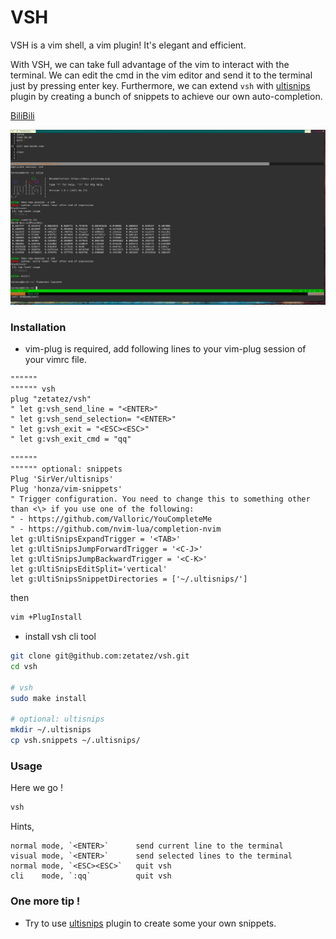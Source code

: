# VSH 
VSH is a vim shell, a vim plugin! It's elegant and efficient.

With VSH, we can take full advantage of the vim to interact with the terminal. We can edit the cmd in the vim editor and send it to the terminal just by pressing enter key. Furthermore, we can extend `vsh` with [ultisnips](https://github.com/SirVer/ultisnips) plugin by creating a bunch of snippets to achieve our own auto-completion.

[BiliBili](https://b23.tv/437IxV)

![vsh](https://raw.githubusercontent.com/zetatez/vsh/main/pic/20210627022724.png)

### Installation
- vim-plug is required, add following lines to your vim-plug session of your vimrc file.
```vim
""""""
"""""" vsh
plug "zetatez/vsh"
" let g:vsh_send_line = "<ENTER>"
" let g:vsh_send_selection= "<ENTER>"
" let g:vsh_exit = "<ESC><ESC>"
" let g:vsh_exit_cmd = "qq"

""""""
"""""" optional: snippets
Plug 'SirVer/ultisnips'
Plug 'honza/vim-snippets'
" Trigger configuration. You need to change this to something other than <\> if you use one of the following:
" - https://github.com/Valloric/YouCompleteMe
" - https://github.com/nvim-lua/completion-nvim
let g:UltiSnipsExpandTrigger = '<TAB>'
let g:UltiSnipsJumpForwardTrigger = '<C-J>'
let g:UltiSnipsJumpBackwardTrigger = '<C-K>'
let g:UltiSnipsEditSplit='vertical'
let g:UltiSnipsSnippetDirectories = ['~/.ultisnips/']
```
then
```bash
vim +PlugInstall
```

- install vsh cli tool
```bash
git clone git@github.com:zetatez/vsh.git
cd vsh

# vsh
sudo make install

# optional: ultisnips
mkdir ~/.ultisnips
cp vsh.snippets ~/.ultisnips/
```

### Usage
Here we go !
```bash
vsh

```

Hints,
```
normal mode, `<ENTER>`      send current line to the terminal
visual mode, `<ENTER>`      send selected lines to the terminal
normal mode, `<ESC><ESC>`   quit vsh
cli    mode, `:qq`          quit vsh
```

### One more tip !
- Try to use [ultisnips](https://github.com/SirVer/ultisnips) plugin to create some your own snippets. 

